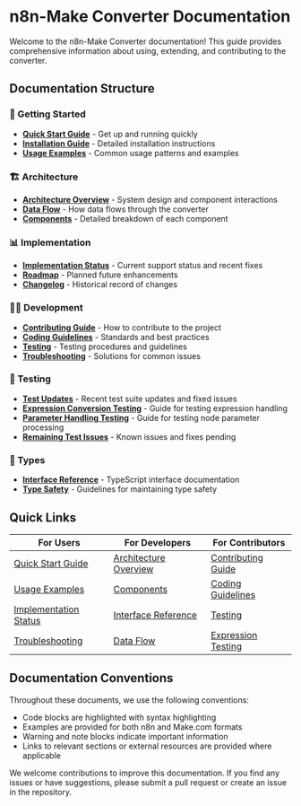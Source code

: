 # n8n-Make Converter Documentation

Welcome to the n8n-Make Converter documentation! This guide provides comprehensive information about using, extending, and contributing to the converter.

## Documentation Structure

### 🚀 Getting Started
- **[Quick Start Guide](./getting-started/quick-start.md)** - Get up and running quickly
- **[Installation Guide](./getting-started/installation.md)** - Detailed installation instructions
- **[Usage Examples](./getting-started/usage-examples.md)** - Common usage patterns and examples

### 🏗️ Architecture
- **[Architecture Overview](./architecture/overview.md)** - System design and component interactions
- **[Data Flow](./architecture/data-flow.md)** - How data flows through the converter
- **[Components](./architecture/components.md)** - Detailed breakdown of each component

### 📊 Implementation
- **[Implementation Status](./implementation/status.md)** - Current support status and recent fixes
- **[Roadmap](./implementation/roadmap.md)** - Planned future enhancements
- **[Changelog](./implementation/changelog.md)** - Historical record of changes

### 👩‍💻 Development
- **[Contributing Guide](./development/contributing.md)** - How to contribute to the project
- **[Coding Guidelines](./development/coding-guidelines.md)** - Standards and best practices
- **[Testing](./development/testing.md)** - Testing procedures and guidelines
- **[Troubleshooting](./development/troubleshooting.md)** - Solutions for common issues

### 🧪 Testing
- **[Test Updates](./test/test-updates.md)** - Recent test suite updates and fixed issues
- **[Expression Conversion Testing](./test/expression-conversion-tests.md)** - Guide for testing expression handling
- **[Parameter Handling Testing](./test/parameter-handling-tests.md)** - Guide for testing node parameter processing
- **[Remaining Test Issues](./test/remaining-test-issues.md)** - Known issues and fixes pending

### 📝 Types
- **[Interface Reference](./types/interfaces.md)** - TypeScript interface documentation
- **[Type Safety](./types/type-safety.md)** - Guidelines for maintaining type safety

## Quick Links

| For Users | For Developers | For Contributors |
|-----------|---------------|------------------|
| [Quick Start Guide](./getting-started/quick-start.md) | [Architecture Overview](./architecture/overview.md) | [Contributing Guide](./development/contributing.md) |
| [Usage Examples](./getting-started/usage-examples.md) | [Components](./architecture/components.md) | [Coding Guidelines](./development/coding-guidelines.md) |
| [Implementation Status](./implementation/status.md) | [Interface Reference](./types/interfaces.md) | [Testing](./test/test-updates.md) |
| [Troubleshooting](./development/troubleshooting.md) | [Data Flow](./architecture/data-flow.md) | [Expression Testing](./test/expression-conversion-tests.md) |

## Documentation Conventions

Throughout these documents, we use the following conventions:

- Code blocks are highlighted with syntax highlighting
- Examples are provided for both n8n and Make.com formats
- Warning and note blocks indicate important information
- Links to relevant sections or external resources are provided where applicable

We welcome contributions to improve this documentation. If you find any issues or have suggestions, please submit a pull request or create an issue in the repository. 